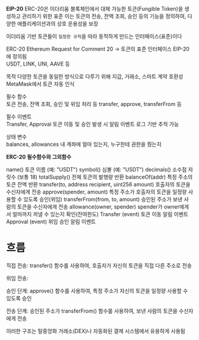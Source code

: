 **EIP-20**
ERC-20은 이더리움 블록체인에서 대체 가능한 토큰(Fungible Token)을 생성하고 관리하기 위한 표준
이는 토큰의 전송, 잔액 조회, 승인 등의 기능을 정의하여, 다양한 애플리케이션과의 상호 운용성을 보장

이더리움 기반 토큰들이 `일정한 규칙`을 따라 동작하게 만드는 인터페이스(표준)이다

ERC-20
Ethereum Request for Comment 20 → 토큰의 표준 인터페이스
EIP-20에 정의됨	     
USDT, LINK, UNI, AAVE 등

목적
다양한 토큰을 동일한 방식으로 다루기 위해
지갑, 거래소, 스마트 계약 호환성
MetaMask에서 토큰 자동 인식

필수 함수	
토큰 전송, 잔액 조회, 승인 및 위임 처리 등
transfer, approve, transferFrom 등

필수 이벤트	
Transfer, Approval
토큰 이동 및 승인 발생 시 알림
이벤트 로그 기반 추적 가능

상태 변수	
balances, allowances
내 계좌에 얼마 있는지, 누구한테 권한을 줬는지

**ERC-20 필수함수와 그외함수**

                                    
name()	                                                    토큰 이름 (예: "USDT")
symbol()	                                                심볼 (예: "USDT")
decimals()	                                                소수점 자릿수 (보통 18)
totalSupply()	                                            전체 토큰의 발행량 반환
balanceOf(addr)	                                            특정 주소의 토큰 잔액 반환
transfer(to, address recipient, uint256 amount)             호출자의 토큰을 수신자에게 전송
approve(spender, amount)	                                특정 주소가 호출자의 토큰을 일정량 사용할 수 있도록 승인(위임)
transferFrom(from, to, amount)	                            승인된 주소가 보낸 사람의 토큰을 수신자에게 전송
allowance(owner, spender)	                                spender가 owner에게서 얼마까지 꺼낼 수 있는지 확인(잔여한도)
Transfer (event)	                                        토큰 이동 알림 이벤트
Approval (event)	                                        위임 승인 알림 이벤트

# 흐름

직접 전송: transfer() 함수를 사용하여, 호출자가 자신의 토큰을 직접 다른 주소로 전송

위임 전송:

승인 단계: approve() 함수를 사용하여, 특정 주소가 자신의 토큰을 일정량 사용할 수 있도록 승인

전송 단계: 승인된 주소가 transferFrom() 함수를 사용하여, 보낸 사람의 토큰을 수신자에게 전송

이러한 구조는 탈중앙화 거래소(DEX)나 자동화된 결제 시스템에서 유용하게 사용됨